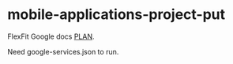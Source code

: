 # mobile-applications-project-put
FlexFit
Google docs [PLAN](https://docs.google.com/document/d/12UY7GtC-byIIbmcL7aHWcYPQ33KjRhnNXqiMUCw3sRg/edit).

Need google-services.json to run.
